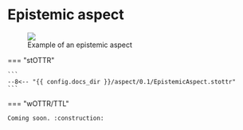 # Epistemic aspect

<figure>
  <img src="/assets/epistemic_situations.png" />
  <figcaption>Example of an epistemic aspect</figcaption>
</figure>

=== "stOTTR"

    ```
    --8<-- "{{ config.docs_dir }}/aspect/0.1/EpistemicAspect.stottr"
    ```
    
=== "wOTTR/TTL"

    Coming soon. :construction:


